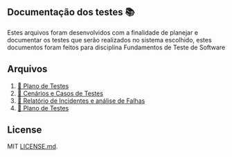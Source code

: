 ## Documentação dos testes :books:
Estes arquivos foram desenvolvidos com a finalidade de planejar e documentar os testes que serão realizados no sistema escolhido, estes documentos foram feitos para disciplina Fundamentos de Teste de Software 

## Arquivos
1. [:blue_book: Plano de Testes](PlanoDeTestes.pdf)
1. [:orange_book: Cenários e Casos de Testes](CénarioeCasosDeTestes.pdf)
1. [:blue_book: Relatório de Incidentes e análise de Falhas](RelatoriodeOcorrenciadeIncidentes.pdf)
1. [:orange_book: Plano de Testes](PlanoDeTestes.pdf)

## License
MIT [LICENSE.md](LICENSE.md).
